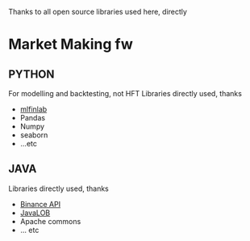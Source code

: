 Thanks to all open source libraries used here, directly 


# Market Making fw
## PYTHON
For modelling and backtesting, not HFT
Libraries directly used, thanks

* [mlfinlab](https://hudsonthames.org/mlfinlab/)
* Pandas
* Numpy
* seaborn
* ...etc

## JAVA
Libraries directly used, thanks

* [Binance API](https://github.com/binance-exchange/binance-java-api)
* [JavaLOB](https://github.com/DrAshBooth/JavaLOB)
* Apache commons
* ... etc